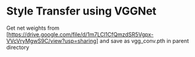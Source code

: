 # Style Transfer using VGGNet
Get net weights from [https://drive.google.com/file/d/1m7LCl1CfQmzdSR5Vgpx-VVcVryMgwS9C/view?usp=sharing] and save as vgg_conv.pth in parent directory